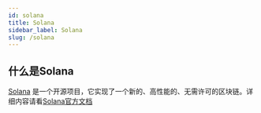 ```yaml
---
id: solana
title: Solana
sidebar_label: Solana
slug: /solana
---
```

## 什么是Solana
[Solana](https://solana.com/) 是一个开源项目，它实现了一个新的、高性能的、无需许可的区块链。详细内容请看[Solana官方文档](https://docs.solana.com/introduction)

